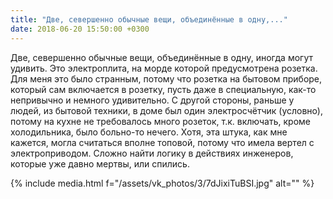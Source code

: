 ```yaml
---
title: "Две, севершенно обычные вещи, объединённые в одну,..."
date: 2018-06-20 15:50:00 +0300
---
```


Две, севершенно обычные вещи, объединённые в одну, иногда могут удивить. Это электроплита, на морде которой предусмотрена розетка. Для меня это было странным, потому что розетка на бытовом приборе, который сам включается в розетку, пусть даже в специальную, как-то непривычно и немного удивительно. С другой стороны, раньше у людей, из бытовой техники, в доме был один электросчётчик (условно), потому на кухне не требовалось много розеток, т.к. включать, кроме холодильника, было больно-то нечего. Хотя, эта штука, как мне кажется, могла считаться вполне топовой, потому что имела вертел с электроприводом. Сложно найти логику в действиях инженеров, которые уже давно мертвы, или спились.

{% include media.html f="/assets/vk_photos/3/7dJixiTuBSI.jpg" alt="" %}

